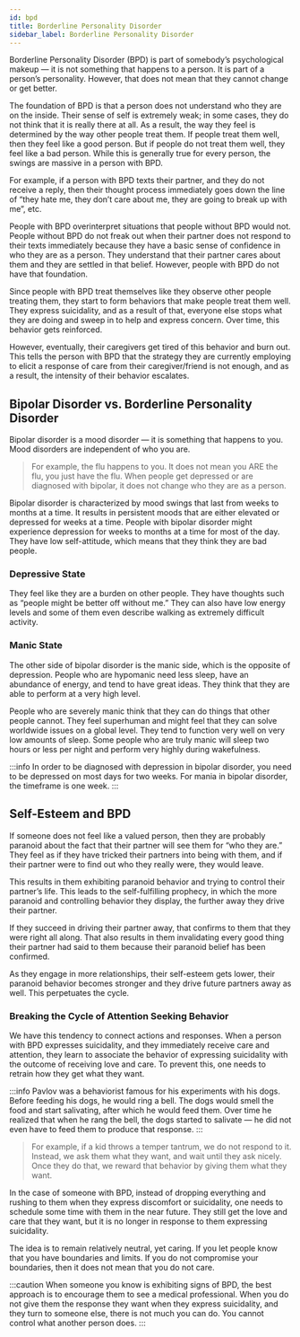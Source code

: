 ```yaml
---
id: bpd
title: Borderline Personality Disorder
sidebar_label: Borderline Personality Disorder
---
```


Borderline Personality Disorder (BPD) is part of somebody’s psychological makeup — it is not something that happens to a person. It is part of a person’s personality. However, that does not mean that they cannot change or get better.

The foundation of BPD is that a person does not understand who they are on the inside. Their sense of self is extremely weak; in some cases, they do not think that it is really there at all.
As a result, the way they feel is determined by the way other people treat them. If people treat them well, then they feel like a good person. But if people do not treat them well, they feel like a bad person. While this is generally true for every person, the swings are massive in a person with BPD.

For example, if a person with BPD texts their partner, and they do not receive a reply, then their thought process immediately goes down the line of “they hate me, they don’t care about me, they are going to break up with me”, etc.

People with BPD overinterpret situations that people without BPD would not. People without BPD do not freak out when their partner does not respond to their texts immediately because they have a basic sense of confidence in who they are as a person. They understand that their partner cares about them and they are settled in that belief. However, people with BPD do not have that foundation.

Since people with BPD treat themselves like they observe other people treating them, they start to form behaviors that make people treat them well. They express suicidality, and as a result of that, everyone else stops what they are doing and sweep in to help and express concern. Over time, this behavior gets reinforced.

However, eventually, their caregivers get tired of this behavior and burn out. This tells the person with BPD that the strategy they are currently employing to elicit a response of care from their caregiver/friend is not enough, and as a result, the intensity of their behavior escalates.

## Bipolar Disorder vs. Borderline Personality Disorder
Bipolar disorder is a mood disorder — it is something that happens to you. Mood disorders are independent of who you are.

> For example, the flu happens to you. It does not mean you ARE the flu, you just have the flu. When people get depressed or are diagnosed with bipolar, it does not change who they are as a person.

Bipolar disorder is characterized by mood swings that last from weeks to months at a time. It results in persistent moods that are either elevated or depressed for weeks at a time. People with bipolar disorder might experience depression for weeks to months at a time for most of the day. They have low self-attitude, which means that they think they are bad people.

### Depressive State
They feel like they are a burden on other people. They have thoughts such as “people might be better off without me.” They can also have low energy levels and some of them even describe walking as extremely difficult activity.

### Manic State
The other side of bipolar disorder is the manic side, which is the opposite of depression. People who are hypomanic need less sleep, have an abundance of energy, and tend to have great ideas. They think that they are able to perform at a very high level.

People who are severely manic think that they can do things that other people cannot. They feel superhuman and might feel that they can solve worldwide issues on a global level. They tend to function very well on very low amounts of sleep. Some people who are truly manic will sleep two hours or less per night and perform very highly during wakefulness.

:::info
In order to be diagnosed with depression in bipolar disorder, you need to be depressed on most days for two weeks. For mania in bipolar disorder, the timeframe is one week.
:::

## Self-Esteem and BPD
If someone does not feel like a valued person, then they are probably paranoid about the fact that their partner will see them for “who they are.” They feel as if they have tricked their partners into being with them, and if their partner were to find out who they really were, they would leave.

This results in them exhibiting paranoid behavior and trying to control their partner’s life. This leads to the self-fulfilling prophecy, in which the more paranoid and controlling behavior they display, the further away they drive their partner.

If they succeed in driving their partner away, that confirms to them that they were right all along. That also results in them invalidating every good thing their partner had said to them because their paranoid belief has been confirmed.

As they engage in more relationships, their self-esteem gets lower, their paranoid behavior becomes stronger and they drive future partners away as well. This perpetuates the cycle.

### Breaking the Cycle of Attention Seeking Behavior
We have this tendency to connect actions and responses. When a person with BPD expresses suicidality, and they immediately receive care and attention, they learn to associate the behavior of expressing suicidality with the outcome of receiving love and care. To prevent this, one needs to retrain how they get what they want.

:::info
Pavlov was a behaviorist famous for his experiments with his dogs. Before feeding his dogs, he would ring a bell. The dogs would smell the food and start salivating, after which he would feed them. Over time he realized that when he rang the bell, the dogs started to salivate — he did not even have to feed them to produce that response.
:::

> For example, if a kid throws a temper tantrum, we do not respond to it. Instead, we ask them what they want, and wait until they ask nicely. Once they do that, we reward that behavior by giving them what they want.

In the case of someone with BPD, instead of dropping everything and rushing to them when they express discomfort or suicidality, one needs to schedule some time with them in the near future. They still get the love and care that they want, but it is no longer in response to them expressing suicidality.

The idea is to remain relatively neutral, yet caring. If you let people know that you have boundaries and limits. If you do not compromise your boundaries, then it does not mean that you do not care.

:::caution
When someone you know is exhibiting signs of BPD, the best approach is to encourage them to see a medical professional. When you do not give them the response they want when they express suicidality, and they turn to someone else, there is not much you can do. You cannot control what another person does.
:::
